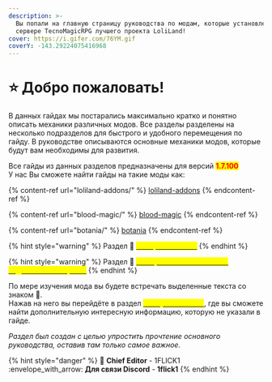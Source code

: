 ```yaml
---
description: >-
  Вы попали на главную страницу руководства по модам, которые установлены на
  сервере TecnoMagicRPG лучшего проекта LoliLand!
cover: https://i.gifer.com/76YM.gif
coverY: -143.29224075416968
---
```


# ⭐ Добро пожаловать!

В данных гайдах мы постарались максимально кратко и понятно описать механики различных модов. Все разделы разделены на несколько подразделов для быстрого и удобного перемещения по гайду. В руководстве описываются основные механики модов, которые будут вам необходимы для развития.

Все гайды из данных разделов предназначены для версий <mark style="color:red;">**1.7.100**</mark>\
У нас Вы сможете найти гайды на такие моды как:

{% content-ref url="loliland-addons/" %}
[loliland-addons](loliland-addons/)
{% endcontent-ref %}

{% content-ref url="blood-magic/" %}
[blood-magic](blood-magic/)
{% endcontent-ref %}

{% content-ref url="botania/" %}
[botania](botania/)
{% endcontent-ref %}

{% hint style="warning" %}
Раздел :pushpin: [<mark style="color:yellow;">**Интересно знать**</mark>](interesno-znat/)
{% endhint %}

{% hint style="warning" %}
Раздел :rocket: [<mark style="color:yellow;">**Быстрые ответы на часто задаваемые вопросы**</mark>](bystrye-otvety-na-chasto-zadavaemye-voprosy.md)
{% endhint %}

По мере изучения мода вы будете встречать выделенные текста со знаком :pushpin:.\
Нажав на него вы перейдёте в раздел [<mark style="color:yellow;">**Интересно знать**</mark>](interesno-znat/), где вы сможете найти дополнительную интересную информацию, которую не указали в гайде.

_Раздел был создан с целью упростить прочтение основного руководства, оставив там только самое важное._

{% hint style="danger" %}
:pencil: **Chief Editor** - 1FLICK1\
:envelope\_with\_arrow: **Для связи Discord** - **1flick1**
{% endhint %}
